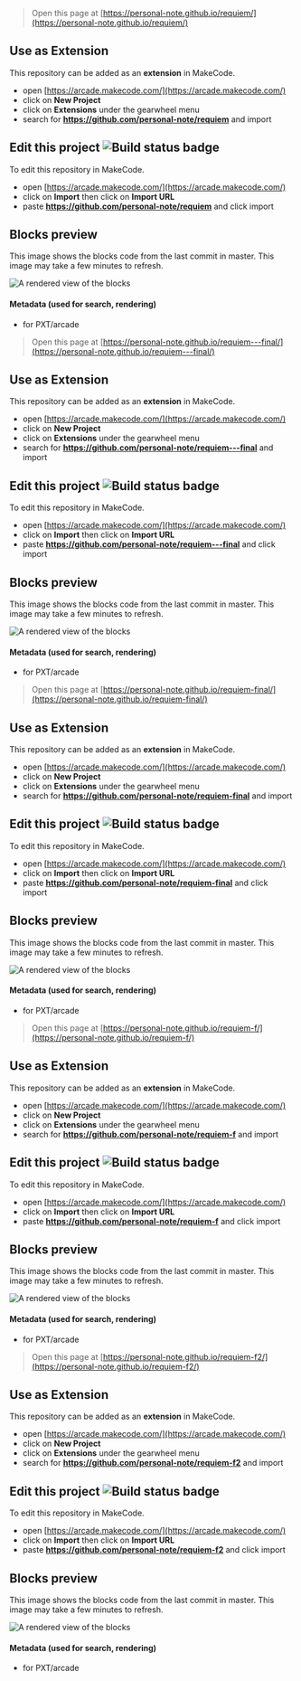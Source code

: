  


> Open this page at [https://personal-note.github.io/requiem/](https://personal-note.github.io/requiem/)

## Use as Extension

This repository can be added as an **extension** in MakeCode.

* open [https://arcade.makecode.com/](https://arcade.makecode.com/)
* click on **New Project**
* click on **Extensions** under the gearwheel menu
* search for **https://github.com/personal-note/requiem** and import

## Edit this project ![Build status badge](https://github.com/personal-note/requiem/workflows/MakeCode/badge.svg)

To edit this repository in MakeCode.

* open [https://arcade.makecode.com/](https://arcade.makecode.com/)
* click on **Import** then click on **Import URL**
* paste **https://github.com/personal-note/requiem** and click import

## Blocks preview

This image shows the blocks code from the last commit in master.
This image may take a few minutes to refresh.

![A rendered view of the blocks](https://github.com/personal-note/requiem/raw/master/.github/makecode/blocks.png)

#### Metadata (used for search, rendering)

* for PXT/arcade
<script src="https://makecode.com/gh-pages-embed.js"></script><script>makeCodeRender("{{ site.makecode.home_url }}", "{{ site.github.owner_name }}/{{ site.github.repository_name }}");</script>



> Open this page at [https://personal-note.github.io/requiem---final/](https://personal-note.github.io/requiem---final/)

## Use as Extension

This repository can be added as an **extension** in MakeCode.

* open [https://arcade.makecode.com/](https://arcade.makecode.com/)
* click on **New Project**
* click on **Extensions** under the gearwheel menu
* search for **https://github.com/personal-note/requiem---final** and import

## Edit this project ![Build status badge](https://github.com/personal-note/requiem---final/workflows/MakeCode/badge.svg)

To edit this repository in MakeCode.

* open [https://arcade.makecode.com/](https://arcade.makecode.com/)
* click on **Import** then click on **Import URL**
* paste **https://github.com/personal-note/requiem---final** and click import

## Blocks preview

This image shows the blocks code from the last commit in master.
This image may take a few minutes to refresh.

![A rendered view of the blocks](https://github.com/personal-note/requiem---final/raw/master/.github/makecode/blocks.png)

#### Metadata (used for search, rendering)

* for PXT/arcade
<script src="https://makecode.com/gh-pages-embed.js"></script><script>makeCodeRender("{{ site.makecode.home_url }}", "{{ site.github.owner_name }}/{{ site.github.repository_name }}");</script>



> Open this page at [https://personal-note.github.io/requiem-final/](https://personal-note.github.io/requiem-final/)

## Use as Extension

This repository can be added as an **extension** in MakeCode.

* open [https://arcade.makecode.com/](https://arcade.makecode.com/)
* click on **New Project**
* click on **Extensions** under the gearwheel menu
* search for **https://github.com/personal-note/requiem-final** and import

## Edit this project ![Build status badge](https://github.com/personal-note/requiem-final/workflows/MakeCode/badge.svg)

To edit this repository in MakeCode.

* open [https://arcade.makecode.com/](https://arcade.makecode.com/)
* click on **Import** then click on **Import URL**
* paste **https://github.com/personal-note/requiem-final** and click import

## Blocks preview

This image shows the blocks code from the last commit in master.
This image may take a few minutes to refresh.

![A rendered view of the blocks](https://github.com/personal-note/requiem-final/raw/master/.github/makecode/blocks.png)

#### Metadata (used for search, rendering)

* for PXT/arcade
<script src="https://makecode.com/gh-pages-embed.js"></script><script>makeCodeRender("{{ site.makecode.home_url }}", "{{ site.github.owner_name }}/{{ site.github.repository_name }}");</script>



> Open this page at [https://personal-note.github.io/requiem-f/](https://personal-note.github.io/requiem-f/)

## Use as Extension

This repository can be added as an **extension** in MakeCode.

* open [https://arcade.makecode.com/](https://arcade.makecode.com/)
* click on **New Project**
* click on **Extensions** under the gearwheel menu
* search for **https://github.com/personal-note/requiem-f** and import

## Edit this project ![Build status badge](https://github.com/personal-note/requiem-f/workflows/MakeCode/badge.svg)

To edit this repository in MakeCode.

* open [https://arcade.makecode.com/](https://arcade.makecode.com/)
* click on **Import** then click on **Import URL**
* paste **https://github.com/personal-note/requiem-f** and click import

## Blocks preview

This image shows the blocks code from the last commit in master.
This image may take a few minutes to refresh.

![A rendered view of the blocks](https://github.com/personal-note/requiem-f/raw/master/.github/makecode/blocks.png)

#### Metadata (used for search, rendering)

* for PXT/arcade
<script src="https://makecode.com/gh-pages-embed.js"></script><script>makeCodeRender("{{ site.makecode.home_url }}", "{{ site.github.owner_name }}/{{ site.github.repository_name }}");</script>



> Open this page at [https://personal-note.github.io/requiem-f2/](https://personal-note.github.io/requiem-f2/)

## Use as Extension

This repository can be added as an **extension** in MakeCode.

* open [https://arcade.makecode.com/](https://arcade.makecode.com/)
* click on **New Project**
* click on **Extensions** under the gearwheel menu
* search for **https://github.com/personal-note/requiem-f2** and import

## Edit this project ![Build status badge](https://github.com/personal-note/requiem-f2/workflows/MakeCode/badge.svg)

To edit this repository in MakeCode.

* open [https://arcade.makecode.com/](https://arcade.makecode.com/)
* click on **Import** then click on **Import URL**
* paste **https://github.com/personal-note/requiem-f2** and click import

## Blocks preview

This image shows the blocks code from the last commit in master.
This image may take a few minutes to refresh.

![A rendered view of the blocks](https://github.com/personal-note/requiem-f2/raw/master/.github/makecode/blocks.png)

#### Metadata (used for search, rendering)

* for PXT/arcade
<script src="https://makecode.com/gh-pages-embed.js"></script><script>makeCodeRender("{{ site.makecode.home_url }}", "{{ site.github.owner_name }}/{{ site.github.repository_name }}");</script>
